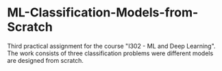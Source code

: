 # ML-Classification-Models-from-Scratch
Third practical assignment for the course "I302 - ML and Deep Learning". The work consists of three classification problems were different models are designed from scratch.
